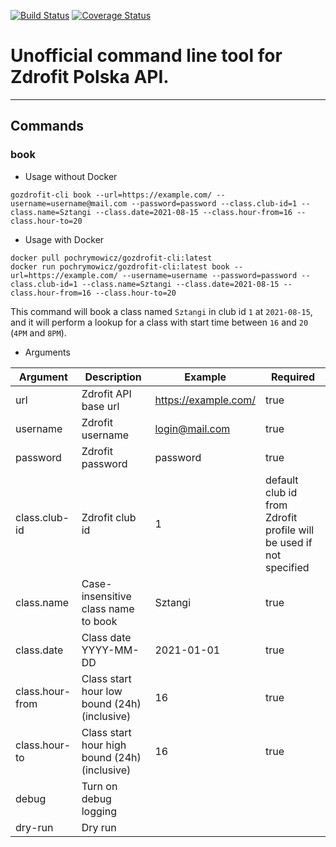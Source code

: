 [![Build Status](https://github.com/go-pkgz/auth/workflows/build/badge.svg)](https://github.com/butwhoare-you/gozdrofit-cli/actions)
[![Coverage Status](https://coveralls.io/repos/github/butwhoareyou/gozdrofit-cli/badge.svg?branch=master)](https://coveralls.io/github/butwhoareyou/gozdrofit-cli?branch=master)

# Unofficial command line tool for Zdrofit Polska API.

---

## Commands

### book

* Usage without Docker
```
gozdrofit-cli book --url=https://example.com/ --username=username@mail.com --password=password --class.club-id=1 --class.name=Sztangi --class.date=2021-08-15 --class.hour-from=16 --class.hour-to=20
```

* Usage with Docker
```
docker pull pochrymowicz/gozdrofit-cli:latest
docker run pochrymowicz/gozdrofit-cli:latest book --url=https://example.com/ --username=username --password=password --class.club-id=1 --class.name=Sztangi --class.date=2021-08-15 --class.hour-from=16 --class.hour-to=20
```

This command will book a class named `Sztangi` in club id `1` at `2021-08-15`, and it will perform a lookup for a class
with start time between `16` and `20` (`4PM` and `8PM`).

* Arguments 

| Argument | Description | Example | Required | 
|---|---|---|---|
| url | Zdrofit API base url | https://example.com/ | true |
| username | Zdrofit username | login@mail.com | true |
| password | Zdrofit password | password | true |
| class.club-id | Zdrofit club id | 1 | default club id from Zdrofit profile will be used if not specified |
| class.name | Case-insensitive class name to book | Sztangi | true |
| class.date | Class date YYYY-MM-DD | 2021-01-01 | true |
| class.hour-from | Class start hour low bound (24h) (inclusive) | 16 | true |
| class.hour-to | Class start hour high bound (24h) (inclusive) | 16 | true |
| debug | Turn on debug logging |  |  |
| dry-run | Dry run |  |  |

